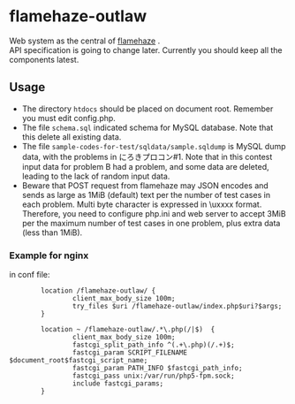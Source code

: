 # flamehaze-outlaw

Web system as the central of [flamehaze](https://github.com/nhirokinet/flamehaze)  .  
API specification is going to change later. Currently you should keep all the components latest.

## Usage

- The directory `htdocs` should be placed on document root. Remember you must edit config.php.
- The file `schema.sql` indicated schema for MySQL database. Note that this delete all existing data.
- The file `sample-codes-for-test/sqldata/sample.sqldump` is MySQL dump data, with the problems in にろきプロコン#1. Note that in this contest input data for problem B had a problem, and some data are deleted, leading to the lack of random input data.  
- Beware that POST request from flamehaze may JSON encodes and sends as large as 1MiB (default) text per the number of test cases in each problem. Multi byte character is expressed in \uxxxx format. Therefore, you need to configure php.ini and web server to accept 3MiB per the maximum number of test cases in one problem, plus extra data (less than 1MiB).

### Example for nginx

in conf file:

```
        location /flamehaze-outlaw/ {
                client_max_body_size 100m;
                try_files $uri /flamehaze-outlaw/index.php$uri?$args;
        }

        location ~ /flamehaze-outlaw/.*\.php(/|$)  {
                client_max_body_size 100m;
                fastcgi_split_path_info ^(.+\.php)(/.+)$;
                fastcgi_param SCRIPT_FILENAME $document_root$fastcgi_script_name;
                fastcgi_param PATH_INFO $fastcgi_path_info;
                fastcgi_pass unix:/var/run/php5-fpm.sock;
                include fastcgi_params;
        }

```
